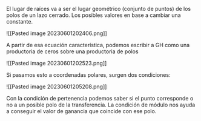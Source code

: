 El lugar de raíces va a ser el lugar geométrico (conjunto de puntos) de los polos de un lazo cerrado. Los posibles valores en base a cambiar una constante.

![[Pasted image 20230601202406.png]]

A partir de esa ecuación característica, podemos escribir a GH como una productoria de ceros sobre una productoria de polos

![[Pasted image 20230601202523.png]]

Si pasamos esto a coordenadas polares, surgen dos condiciones:


![[Pasted image 20230601205208.png]]

Con la condición de pertenencia podemos saber si el punto corresponde o no a un posible polo de la transferencia. La condición de módulo nos ayuda a conseguir el valor de ganancia que coincide con ese polo.



